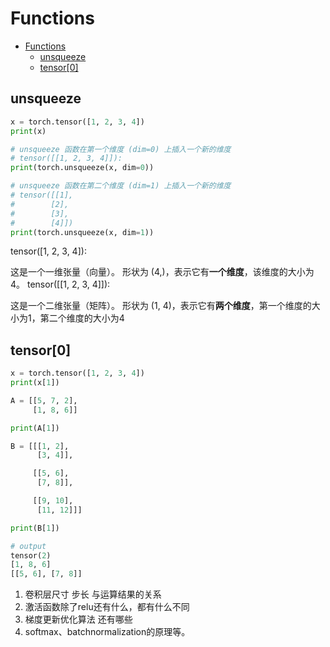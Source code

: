 # Functions

- [Functions](#functions)
  - [unsqueeze](#unsqueeze)
  - [tensor\[0\]](#tensor0)

## unsqueeze

```py
x = torch.tensor([1, 2, 3, 4])
print(x)

# unsqueeze 函数在第一个维度 (dim=0) 上插入一个新的维度
# tensor([[1, 2, 3, 4]]):
print(torch.unsqueeze(x, dim=0))

# unsqueeze 函数在第二个维度 (dim=1) 上插入一个新的维度
# tensor([[1],
#        [2],
#        [3],
#        [4]])
print(torch.unsqueeze(x, dim=1))
```

tensor([1, 2, 3, 4]):

这是一个一维张量（向量）。
形状为 (4,)，表示它有**一个维度**，该维度的大小为4。
tensor([[1, 2, 3, 4]]):

这是一个二维张量（矩阵）。
形状为 (1, 4)，表示它有**两个维度**，第一个维度的大小为1，第二个维度的大小为4

## tensor[0]

```py
x = torch.tensor([1, 2, 3, 4])
print(x[1])

A = [[5, 7, 2],
     [1, 8, 6]]

print(A[1])

B = [[[1, 2],
      [3, 4]],

     [[5, 6],
      [7, 8]],

     [[9, 10],
      [11, 12]]]

print(B[1])

# output
tensor(2)
[1, 8, 6]
[[5, 6], [7, 8]]
```

1. 卷积层尺寸 步长 与运算结果的关系
2. 激活函数除了relu还有什么，都有什么不同
3. 梯度更新优化算法 还有哪些
4. softmax、batchnormalization的原理等。